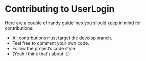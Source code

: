 # Contributing to UserLogin

Here are a couple of handy guidelines you should keep in mind for contributions:

- All contributions must target the [develop](https://github.com/ElCholoGamer/userlogin/tree/develop) branch.
- Feel free to comment your own code.
- Follow the project's code style.
- (Yeah I think that's about it.)
